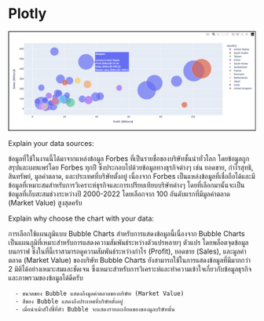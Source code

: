 # Plotly
![alt text](https://github.com/pattaradanai-lks/Plotly/blob/307710263266d4e861cd130de1115f922ad53b01/Screenshot%202567-04-09%20at%2001.52.56.png)

Explain your data sources:

ข้อมูลที่ใช้ในงานนี้ได้มาจากแหล่งข้อมูล Forbes ที่เป็นรายชื่อของบริษัทชั้นนำทั่วโลก โดยข้อมูลถูกสรุปและเผยแพร่โดย Forbes ทุกปี ซึ่งประกอบไปด้วยข้อมูลทางธุรกิจต่างๆ เช่น ยอดขาย, กำไรสุทธิ, สินทรัพย์, มูลค่าตลาด, และประเทศที่บริษัทตั้งอยู่ เนื่องจาก Forbes เป็นแหล่งข้อมูลที่เชื่อถือได้และมีข้อมูลที่เหมาะสมสำหรับการวิเคราะห์ธุรกิจและการเปรียบเทียบบริษัทต่างๆ
โดยที่เลือกมานั้นจะเป็นข้อมูลที่เก็บสะสมช่วงระหว่างปี 2000-2022 โดยเลือกจาก 100 อันดับแรกที่มีมูลค่าตลาด (Market Value) สูงสุดครับ


 Explain why choose the chart with your data:
 
การเลือกใช้แผนภูมิแบบ Bubble Charts สำหรับการแสดงข้อมูลนี้เนื่องจาก Bubble Charts เป็นแผนภูมิที่เหมาะสำหรับการแสดงความสัมพันธ์ระหว่างตัวแปรหลายๆ ตัวแปร โดยพล็อตจุดข้อมูลบนกราฟ ซึ่งในที่นี้เราสามารถดูความสัมพันธ์ระหว่างกำไร (Profit), ยอดขาย (Sales), และมูลค่าตลาด (Market Value) ของบริษัท Bubble Charts  ยังสามารถใช้ในการแสดงข้อมูลที่มีมากกว่า 2 มิติได้อย่างเหมาะสมและชัดเจน ซึ่งเหมาะสำหรับการวิเคราะห์และทำความเข้าใจเกี่ยวกับข้อมูลธุรกิจและภาพรวมของข้อมูลได้ดีครับ

      - ขนาดของ Bubble แสดงถึงมูลค่าตลาดของบริษัท (Market Value) 
      - สีของ Bubble แสดงถึงประเทศที่บริษัทตั้งอยู่ 
      - เมื่อนำเม้าส์ไปชี้ที่ตัว Bubble จะแสดงรายละเอียดของของมูลบริษัทนั้น








